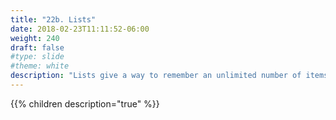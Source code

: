```yaml
---
title: "22b. Lists"
date: 2018-02-23T11:11:52-06:00
weight: 240
draft: false
#type: slide
#theme: white
description: "Lists give a way to remember an unlimited number of items."
---
```


{{% children description="true" %}}

